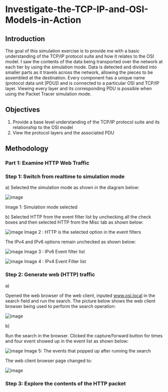 # Investigate-the-TCP-IP-and-OSI-Models-in-Action

## Introduction

The goal of this simulation exercise is to provide me with a basic understanding of the TCP/IP protocol suite and how it relates to the OSI model. I saw the contents of the data being transported over the network at each tier by using the simulation mode.
Data is detected and divided into smaller parts as it travels across the network, allowing the pieces to be assembled at the destination. Every component has a unique name (protocol data unit [PDU]) and is connected to a particular OSI and TCP/IP layer. Viewing every layer and its corresponding PDU is possible when using the Packet Tracer simulation mode. 

## Objectives

1. Provide a base level understanding of the TCP/IP protocol suite and its relationship to the OSI model <br/>
2. View the protocol layers and the associated PDU

## Methodology

### Part 1: Examine HTTP Web Traffic
### Step 1: Switch from realtime to simulation mode

a) Selected the simulation mode as shown in the diagram below:

![image](https://github.com/the-original-copy/Investigate-the-TCP-IP-and-OSI-Models-in-Action/assets/77143082/eb826b6b-453c-4998-bc1a-38a8b7a71c32)

Image 1: Simulation mode selected 

b)
Selected HTTP from the event filter list by unchecking all the check boxes and then selected HTTP from the Misc tab as shown below:

![image](https://github.com/the-original-copy/Investigate-the-TCP-IP-and-OSI-Models-in-Action/assets/77143082/c7ed5d8e-74bf-4054-b778-5861e972afd1)
Image 2 : HTTP is the selected option in the event filters

The IPv4 and IPv6 options remain unchecked as shown below:

![image](https://github.com/the-original-copy/Investigate-the-TCP-IP-and-OSI-Models-in-Action/assets/77143082/3a056f5e-3a68-4aed-a986-530ed228457b)
Image 3 : IPv6 Event filter list

![image](https://github.com/the-original-copy/Investigate-the-TCP-IP-and-OSI-Models-in-Action/assets/77143082/7ccbabf1-f080-44ad-b180-ded9a6286980)
Image 4 : IPv4 Event Filter list

### Step 2: Generate web (HTTP) traffic

a)

Opened the web browser of the web client, inputed www.osi.local in the search field and run the search. The picture below shows the web client browser being used to perform the search operation:

![image](https://github.com/the-original-copy/Investigate-the-TCP-IP-and-OSI-Models-in-Action/assets/77143082/6c61c86f-bce9-48c6-81ab-938bad4c31d1)

b) 

Run the search in the browser. Clicked the capture/forward button for times and four event showed up in the event list as shown below:

![image](https://github.com/the-original-copy/Investigate-the-TCP-IP-and-OSI-Models-in-Action/assets/77143082/81b47dac-6076-4f38-8df6-990bf17a57b3)
Image 5: The events that popped up after running the search

The web client browser page changed to:

![image](https://github.com/the-original-copy/Investigate-the-TCP-IP-and-OSI-Models-in-Action/assets/77143082/b763ad64-0b3c-4ceb-987c-6f9e53eb1b05)


### Step 3: Explore the contents of the HTTP packet

